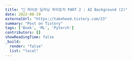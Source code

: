 ```yaml
---
title: "📙 파이썬 딥러닝 파이토치 PART 2 : AI Background (2)"
date: 2022-08-19
externalUrl: "https://takeheed.tistory.com/23"
summary: "Post on Tistory"
tags: ['Book', 'ML', 'Pytorch']
contributors: []
showReadingTime: false
_build:
  render: "false"
  list: "local"
---
```

